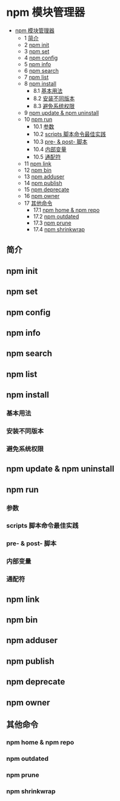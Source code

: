 # npm 模块管理器

* [npm 模块管理器](#npm-模块管理器)
  *  1 [简介](#简介)
  *  2 [npm init](#npm-init)
  *  3 [npm set](#npm-set)
  *  4 [npm config](#npm-config)
  *  5 [npm info](#npm-info)
  *  6 [npm search](#npm-search)
  *  7 [npm list](#npm-list)
  *  8 [npm install](#npm-install)
     * 8.1 [基本用法](#基本用法)
     * 8.2 [安装不同版本](#安装不同版本)
     * 8.3 [避免系统权限](#避免系统权限)
  *  9 [npm update & npm uninstall](#npm-update-npm-uninstall)
  *  10 [npm run](#npm-run)
     *  10.1 [参数](#参数)
     *  10.2 [scripts 脚本命令最佳实践](#scripts-脚本命令最佳实践)
     *  10.3 [pre- & post- 脚本](#pre-post-脚本)
     *  10.4 [内部变量](#内部变量)
     *  10.5 [通配符](#通配符)
  *  11 [npm link](#npm-link)
  *  12 [npm bin](#npm-bin)
  *  13 [npm adduser](#npm-adduser)
  *  14 [npm publish](#npm-publish)
  *  15 [npm deprecate](#npm-deprecate)
  *  16 [npm owner](#npm-owner)
  *  17 [其他命令](#其他命令)
     *  17.1 [npm home & npm repo](#npm-home-npm-repo)
     *  17.2 [npm outdated](#npm-outdated)
     *  17.3 [npm prune](#npm-prune)
     *  17.4 [npm shrinkwrap](#npm-shrinkwrap)
  

## 简介

## npm init

## npm set

## npm config

## npm info

## npm search

## npm list

## npm install

### 基本用法

### 安装不同版本

### 避免系统权限

## npm update & npm uninstall

## npm run

### 参数

### scripts 脚本命令最佳实践

### pre- & post- 脚本

### 内部变量

### 通配符

## npm link

## npm bin

## npm adduser

## npm publish

## npm deprecate

## npm owner

## 其他命令

### npm home & npm repo

### npm outdated

### npm prune

### npm shrinkwrap